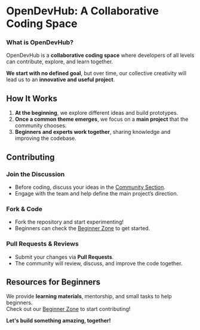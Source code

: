# OpenDevHub: A Collaborative Coding Space

### **What is OpenDevHub?**
OpenDevHub is a **collaborative coding space** where developers of all levels can contribute, explore, and learn together.  

 **We start with no defined goal**, but over time, our collective creativity will lead us to an **innovative and useful project**.  

## **How It Works**
1. **At the beginning**, we explore different ideas and build prototypes.  
2. **Once a common theme emerges**, we focus on a **main project** that the community chooses.  
3. **Beginners and experts work together**, sharing knowledge and improving the codebase.  

## **Contributing**
### **Join the Discussion**
- Before coding, discuss your ideas in the [Community Section](./community).
- Engage with the team and help define the main project’s direction.

### **Fork & Code**
- Fork the repository and start experimenting!
- Beginners can check the [Beginner Zone](./beginner_zone) to get started.

### **Pull Requests & Reviews**
- Submit your changes via **Pull Requests**.
- The community will review, discuss, and improve the code together.

##  **Resources for Beginners**
 We provide **learning materials**, mentorship, and small tasks to help beginners.  
 Check out our [Beginner Zone](./beginner_zone) to start contributing!  

 **Let's build something amazing, together!**
